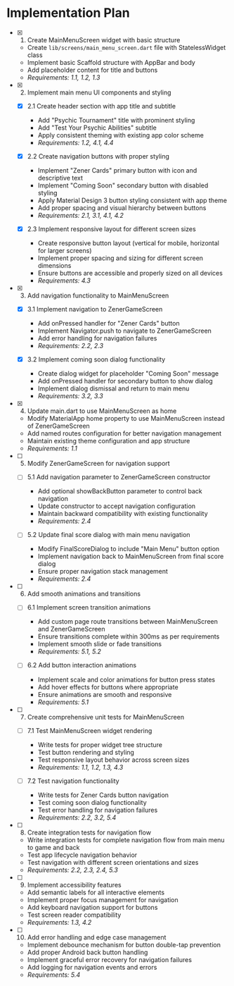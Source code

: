 # Implementation Plan

- [x] 1. Create MainMenuScreen widget with basic structure

  - Create `lib/screens/main_menu_screen.dart` file with StatelessWidget class
  - Implement basic Scaffold structure with AppBar and body
  - Add placeholder content for title and buttons
  - _Requirements: 1.1, 1.2, 1.3_

- [x] 2. Implement main menu UI components and styling

  - [x] 2.1 Create header section with app title and subtitle

    - Add "Psychic Tournament" title with prominent styling
    - Add "Test Your Psychic Abilities" subtitle
    - Apply consistent theming with existing app color scheme
    - _Requirements: 1.2, 4.1, 4.4_

  - [x] 2.2 Create navigation buttons with proper styling

    - Implement "Zener Cards" primary button with icon and descriptive text
    - Implement "Coming Soon" secondary button with disabled styling
    - Apply Material Design 3 button styling consistent with app theme
    - Add proper spacing and visual hierarchy between buttons
    - _Requirements: 2.1, 3.1, 4.1, 4.2_

  - [x] 2.3 Implement responsive layout for different screen sizes
    - Create responsive button layout (vertical for mobile, horizontal for larger screens)
    - Implement proper spacing and sizing for different screen dimensions
    - Ensure buttons are accessible and properly sized on all devices
    - _Requirements: 4.3_

- [x] 3. Add navigation functionality to MainMenuScreen

  - [x] 3.1 Implement navigation to ZenerGameScreen

    - Add onPressed handler for "Zener Cards" button
    - Implement Navigator.push to navigate to ZenerGameScreen
    - Add error handling for navigation failures
    - _Requirements: 2.2, 2.3_

  - [x] 3.2 Implement coming soon dialog functionality
    - Create dialog widget for placeholder "Coming Soon" message
    - Add onPressed handler for secondary button to show dialog
    - Implement dialog dismissal and return to main menu
    - _Requirements: 3.2, 3.3_

- [x] 4. Update main.dart to use MainMenuScreen as home

  - Modify MaterialApp home property to use MainMenuScreen instead of ZenerGameScreen
  - Add named routes configuration for better navigation management
  - Maintain existing theme configuration and app structure
  - _Requirements: 1.1_

- [ ] 5. Modify ZenerGameScreen for navigation support

  - [ ] 5.1 Add navigation parameter to ZenerGameScreen constructor

    - Add optional showBackButton parameter to control back navigation
    - Update constructor to accept navigation configuration
    - Maintain backward compatibility with existing functionality
    - _Requirements: 2.4_

  - [ ] 5.2 Update final score dialog with main menu navigation
    - Modify FinalScoreDialog to include "Main Menu" button option
    - Implement navigation back to MainMenuScreen from final score dialog
    - Ensure proper navigation stack management
    - _Requirements: 2.4_

- [ ] 6. Add smooth animations and transitions

  - [ ] 6.1 Implement screen transition animations

    - Add custom page route transitions between MainMenuScreen and ZenerGameScreen
    - Ensure transitions complete within 300ms as per requirements
    - Implement smooth slide or fade transitions
    - _Requirements: 5.1, 5.2_

  - [ ] 6.2 Add button interaction animations
    - Implement scale and color animations for button press states
    - Add hover effects for buttons where appropriate
    - Ensure animations are smooth and responsive
    - _Requirements: 5.1_

- [ ] 7. Create comprehensive unit tests for MainMenuScreen

  - [ ] 7.1 Test MainMenuScreen widget rendering

    - Write tests for proper widget tree structure
    - Test button rendering and styling
    - Test responsive layout behavior across screen sizes
    - _Requirements: 1.1, 1.2, 1.3, 4.3_

  - [ ] 7.2 Test navigation functionality
    - Write tests for Zener Cards button navigation
    - Test coming soon dialog functionality
    - Test error handling for navigation failures
    - _Requirements: 2.2, 3.2, 5.4_

- [ ] 8. Create integration tests for navigation flow

  - Write integration tests for complete navigation flow from main menu to game and back
  - Test app lifecycle navigation behavior
  - Test navigation with different screen orientations and sizes
  - _Requirements: 2.2, 2.3, 2.4, 5.3_

- [ ] 9. Implement accessibility features

  - Add semantic labels for all interactive elements
  - Implement proper focus management for navigation
  - Add keyboard navigation support for buttons
  - Test screen reader compatibility
  - _Requirements: 1.3, 4.2_

- [ ] 10. Add error handling and edge case management
  - Implement debounce mechanism for button double-tap prevention
  - Add proper Android back button handling
  - Implement graceful error recovery for navigation failures
  - Add logging for navigation events and errors
  - _Requirements: 5.4_
